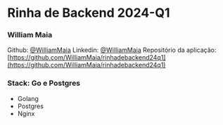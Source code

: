 # Rinha de Backend 2024-Q1

### William Maia

Github: [@WilliamMaia](https://github.com/WilliamMaia)
Linkedin: [@WilliamMaia](https://www.linkedin.com/in/william-maia-02509a68/)
Repositório da aplicação: [https://github.com/WilliamMaia/rinhadebackend24q1](https://github.com/WilliamMaia/rinhadebackend24q1)


### Stack: Go e Postgres
- Golang
- Postgres
- Nginx
